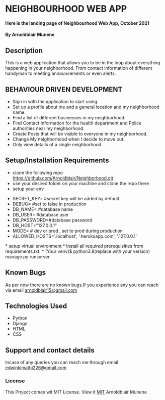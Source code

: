 # NEIGHBOURHOOD WEB APP
#### Here is the landing page of Neighbourhood Web App, October 2021
#### By **Arnoldblair Munene**
## Description
This is a web application that allows you to be in the loop about everything happening in your neighborhood. From contact information of different handyman to meeting announcements or even alerts.

## BEHAVIOUR DRIVEN DEVELOPMENT
* Sign in with the application to start using.
* Set up a profile about me and a general location and my neighborhood name.
* Find a list of different businesses in my neighborhood.
* Find Contact Information for the health department and Police authorities near my neighborhood.
* Create Posts that will be visible to everyone in my neighborhood.
* Change My neighborhood when I decide to move out.
* Only view details of a single neighborhood.

## Setup/Installation Requirements
* clone the following repo https://github.com/Arnoldblair/Neighborhood.git
* use your desired folder on your machine and clone
the repo there
* setup your env 
<ul>
    <li>SECRET_KEY= #secret key will be added by default</li>
    <li> DEBUG= #set to false in production</li>
    <li>DB_NAME= #database name</li>
    <li>DB_USER= #database user</li>
    <li>DB_PASSWORD=#database password</li>
    <li>DB_HOST="127.0.0.1"</li>
    <li>MODE= # dev or prod , set to prod during production</li>
    <li>ALLOWED_HOSTS='.localhost', '.herokuapp.com', '.127.0.0.1'</li>
</ul>
* setup virtual environment
* Install all required prerequisities from requirements.txt.
* (Your venv)$ python3.8(replace with your version) manage.py runserver

## Known Bugs
 As per now there are no known bugs.If you experience any you can reach via email arnoldblair15@gmail.com
## Technologies Used
* Python 
* Django
* HTML
* CSS
## Support and contact details
Incase of any queries you can reach me through email edwinkimathi226@gmail.com
### License
This Project comes wit MIT License. View it <a href="https://github.com/Arnoldblair/Neighborhood.git/blob/master/License"> MIT</a>
 Arnoldblair Munene